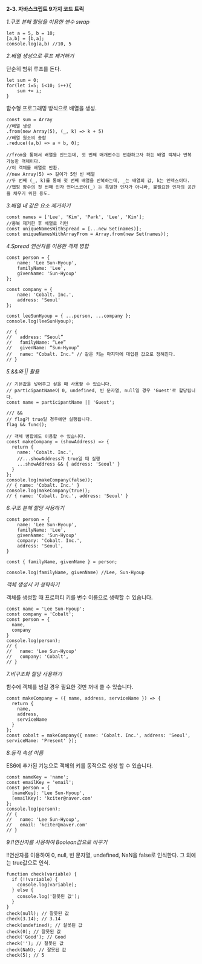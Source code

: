 **2-3. 자바스크립트 9가지 코드 트릭**

_1.구조 분해 할당을 이용한 변수 swap_

```
let a = 5, b = 10;
[a,b] = [b,a];
console.log(a,b) //10, 5
```

_2.배열 생성으로 루프 제거하기_

단순히 범위 루프를 돈다.

```
let sum = 0;
for(let i=5; i<10; i++){
    sum += i;
}
```

함수형 프로그래밍 방식으로 배열을 생성.

```
const sum = Array
//배열 생성
.from(new Array(5), (_, k) => k + 5)
//배열 원소의 총합
.reduce((a,b) => a + b, 0);

//from을 통해서 배열을 만드는데, 첫 번째 매개변수는 변환하고자 하는 배열 객체나 반복 가능한 객체이다.
//이 객체를 배열로 반환.
//new Array(5) => 길이가 5인 빈 배열
//두 번째 (_, k)를 통해 첫 번째 배열을 반복하는데, _는 배열의 값, k는 인덱스이다.
//맵핑 함수의 첫 번째 인자 언더스코어(_) 는 특별한 인자가 아니라, 불필요한 인자의 공간을 채우기 위한 용도.
```

_3.배열 내 같은 요소 제거하기_

```
const names = ['Lee', 'Kim', 'Park', 'Lee', 'Kim'];
//중복 제거한 후 배열로 리턴
const uniqueNamesWithSpread = [...new Set(names)];
const uniqueNamesWithArrayFrom = Array.from(new Set(names));
```

_4.Spread 연산자를 이용한 객체 병합_

```
const person = {
    name: 'Lee Sun-Hyoup',
    familyName: 'Lee',
    givenName: 'Sun-Hyoup'
};

const company = {
    name: 'Cobalt. Inc.',
    address: 'Seoul'
};

const leeSunHyoup = { ...person, ...company };
console.log(leeSunHyoup);

// {
//   address: “Seoul”
//   familyName: “Lee”
//   givenName: “Sun-Hyoup”
//   name: "Cobalt. Inc." // 같은 키는 마지막에 대입된 값으로 정해진다.
// }
```

_5.&&와 || 활용_

```
// 기본값을 넣어주고 싶을 때 사용할 수 있습니다.
// participantName이 0, undefined, 빈 문자열, null일 경우 'Guest'로 할당됩니다.
const name = participantName || 'Guest';

/// &&
// flag가 true일 경우에만 실행됩니다.
flag && func();

// 객체 병합에도 이용할 수 있습니다.
const makeCompany = (showAddress) => {
  return {
    name: 'Cobalt. Inc.',
    //...showAddress가 true일 때 실행
    ...showAddress && { address: 'Seoul' }
  }
};
console.log(makeCompany(false));
// { name: 'Cobalt. Inc.' }
console.log(makeCompany(true));
// { name: 'Cobalt. Inc.', address: 'Seoul' }
```

_6.구조 분해 할당 사용하기_

```
const person = {
    name: 'Lee Sun-Hyoup',
    familyName: 'Lee',
    givenName: 'Sun-Hyoup'
    company: 'Cobalt. Inc.',
    address: 'Seoul',
}

const { familyName, givenName } = person;

console.log(familyName, givenName) //Lee, Sun-Hyoup
```

_객체 생성시 키 생략하기_

객체를 생성할 때 프로퍼티 키를 변수 이름으로 생략할 수 있습니다.

```
const name = 'Lee Sun-Hyoup';
const company = 'Cobalt';
const person = {
  name,
  company
}
console.log(person);
// {
//   name: 'Lee Sun-Hyoup'
//   company: 'Cobalt',
// }
```

_7.비구조화 할당 사용하기_

함수에 객체를 넘길 경우 필요한 것만 꺼내 쓸 수 있습니다.

```
const makeCompany = ({ name, address, serviceName }) => {
  return {
    name,
    address,
    serviceName
  }
};
const cobalt = makeCompany({ name: 'Cobalt. Inc.', address: 'Seoul', serviceName: 'Present' });
```

_8.동적 속성 이름_

ES6에 추가된 기능으로 객체의 키를 동적으로 생성 할 수 있습니다.

```
const nameKey = 'name';
const emailKey = 'email';
const person = {
  [nameKey]: 'Lee Sun-Hyoup',
  [emailKey]: 'kciter@naver.com'
};
console.log(person);
// {
//   name: 'Lee Sun-Hyoup',
//   email: 'kciter@naver.com'
// }
```

_9.!!연산자를 사용하여 Boolean값으로 바꾸기_

!!연산자를 이용하여 0, null, 빈 문자열, undefined, NaN을 false로 인식한다.
그 외에는 true값으로 인식.

```
function check(variable) {
  if (!!variable) {
    console.log(variable);
  } else {
    console.log('잘못된 값');
  }
}
check(null); // 잘못된 값
check(3.14); // 3.14
check(undefined); // 잘못된 값
check(0); // 잘못된 값
check('Good'); // Good
check(''); // 잘못된 값
check(NaN); // 잘못된 값
check(5); // 5
```
